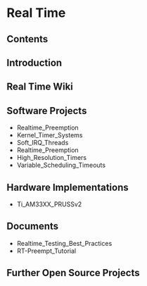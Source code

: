 # Real Time
## Contents
## Introduction
## Real Time Wiki
## Software Projects
* Realtime_Preemption
* Kernel_Timer_Systems
* Soft_IRQ_Threads
* Realtime_Preemption
* High_Resolution_Timers
* Variable_Scheduling_Timeouts
## Hardware Implementations
* Ti_AM33XX_PRUSSv2
## Documents
* Realtime_Testing_Best_Practices
* RT-Preempt_Tutorial
## Further Open Source Projects
